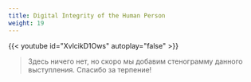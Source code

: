 ```yaml
---
title: Digital Integrity of the Human Person
weight: 19
---
```


{{< youtube id="XvlcikD1Ows" autoplay="false" >}}

>Здесь ничего нет, но скоро мы добавим стенограмму данного выступления. Спасибо за терпение!
